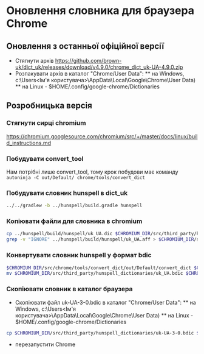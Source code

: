# Оновлення словника для браузера Chrome


## Оновлення з останньої офіційної версії

* Стягнути архів https://github.com/brown-uk/dict_uk/releases/download/v4.9.0/chrome_dict_uk-UA-4.9.0.zip
* Розпакувати архів в каталог "Chrome/User Data":
** на Windows, c:\Users\<Ім'я користувача>\AppData\Local\Google\Chrome\User Data\)
** на Linux - $HOME/.config/google-chrome/Dictionaries



## Розробницька версія

### Стягнути сирці chromium

https://chromium.googlesource.com/chromium/src/+/master/docs/linux/build_instructions.md

### Побудувати convert_tool

Нам потрібні лише convert_tool, тому крок побудови має команду
```autoninja -C out/Default/ chrome/tools/convert_dict```

### Побудувати словник hunspell в dict_uk
```sh
../../gradlew -b ../hunspell/build.gradle hunspell
```

### Копіювати файли для словника в chromium
```sh
cp ../hunspell/build/hunspell/uk_UA.dic $CHROMIUM_DIR/src/third_party/hunspell_dictionaries/
grep -v "IGNORE" ../hunspell/build/hunspell/uk_UA.aff > $CHROMIUM_DIR/src/third_party/hunspell_dictionaries/uk_UA.aff
```

### Конвертувати словник hunspell у формат bdic
```sh
$CHROMIUM_DIR/src/chrome/tools/convert_dict/out/Default/convert_dict $CHROMIUM_DIR/src/third_party/hunspell_dictionaries/uk_UA
mv $CHROMIUM_DIR/src/third_party/hunspell_dictionaries/uk_UA.bdic $CHROMIUM_DIR/src/third_party/hunspell_dictionaries/uk-UA-3-0.bdic
```

### Скопіювати словник в каталог браузера
* Скопіювати файл uk-UA-3-0.bdic в каталог "Chrome/User Data":
** на Windows, c:\Users\<Ім'я користувача>\AppData\Local\Google\Chrome\User Data\)
** на Linux - $HOME/.config/google-chrome/Dictionaries
```sh
cp $CHROMIUM_DIR/src/third_party/hunspell_dictionaries/uk-UA-3-0.bdic $HOME/.config/google-chrome/Dictionaries
```
* перезапустити Chrome
